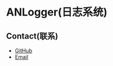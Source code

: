 ANLogger(日志系统)
=========

## Contact(联系)

- [GitHub](https://github.com/SpringOx)
- [Email](jiachunke@gmail.com)
